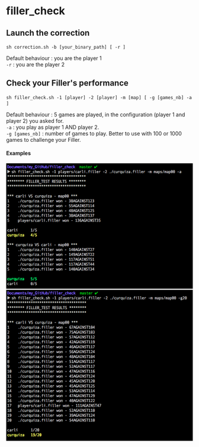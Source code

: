 # filler_check

## Launch the correction

```
sh correction.sh -b [your_binary_path] [ -r ]
```
Default behaviour : you are the player 1 <br>
`-r` : you are the player 2

## Check your Filler's performance

```
sh filler_check.sh -1 [player] -2 [player] -m [map] [ -g [games_nb] -a ]
```
Default behaviour : 5 games are played, in the configuration (player 1 and player 2) you asked for.<br>
`-a` : you play as player 1 AND player 2.<br>
`-g [games_nb]` : number of games to play. Better to use with 100 or 1000 games to challenge your Filler.

#### Examples
![Alt text](resources/test1.png)
![Alt text](resources/test2.png)
